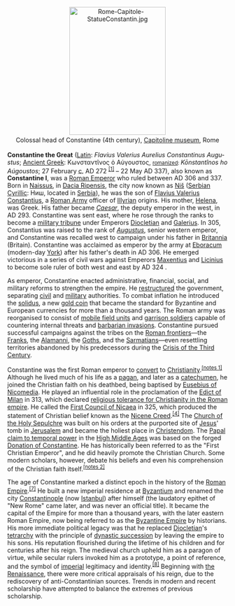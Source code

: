 <div colspan="2" class="photo" style="text-align: center; margin: 25px 0 10px;"><a href="https://en.wikipedia.org/wiki/File:Rome-Capitole-StatueConstantin.jpg" class="image"><img alt="Rome-Capitole-StatueConstantin.jpg" src="https://upload.wikimedia.org/wikipedia/commons/thumb/c/ce/Rome-Capitole-StatueConstantin.jpg/220px-Rome-Capitole-StatueConstantin.jpg" decoding="async" width="220" height="293" srcset="https://upload.wikimedia.org/wikipedia/commons/thumb/c/ce/Rome-Capitole-StatueConstantin.jpg/330px-Rome-Capitole-StatueConstantin.jpg 1.5x, //upload.wikimedia.org/wikipedia/commons/thumb/c/ce/Rome-Capitole-StatueConstantin.jpg/440px-Rome-Capitole-StatueConstantin.jpg 2x" data-file-width="2448" data-file-height="3264"></a><div style="line-height:normal;padding-bottom:0.2em;padding-top:0.2em;">Colossal head of Constantine (4th century), <a href="https://en.wikipedia.org/wiki/Capitoline_museum" class="mw-redirect" title="Capitoline museum">Capitoline museum</a>, Rome</div></div>

[comment]: # 'breakpoint'

<p><b>Constantine the Great</b> (<a href="https://en.wikipedia.org/wiki/Latin_language" class="mw-redirect" title="Latin language">Latin</a>: <i lang="la">Flavius Valerius Aurelius Constantinus Augustus</i>; <a href="https://en.wikipedia.org/wiki/Ancient_Greek_language" class="mw-redirect" title="Ancient Greek language">Ancient Greek</a>: <span lang="grc">Κωνσταντῖνος ὁ Αύγουστος</span>, <small><a href="https://en.wikipedia.org/wiki/Romanization_of_Ancient_Greek" class="mw-redirect" title="Romanization of Ancient Greek">romanized</a>:&nbsp;</small><i lang="grc-Latn" title="Ancient Greek-language romanization">Kōnstantînos ho Aúgoustos</i>; 27 February <abbr title="circa">c.</abbr> AD 272 <sup id="cite_ref-birthdate_1-1" class="reference"><a href="#cite_note-birthdate-1">[1]</a></sup> – 22 May AD 337), also known as <b>Constantine I</b>, was a <a href="https://en.wikipedia.org/wiki/Roman_Emperor" class="mw-redirect" title="Roman Emperor">Roman Emperor</a> who ruled between AD 306 and 337. Born in <a href="https://en.wikipedia.org/wiki/Naissus" class="mw-redirect" title="Naissus">Naissus</a>, in <a href="https://en.wikipedia.org/wiki/Dacia_Ripensis" title="Dacia Ripensis">Dacia Ripensis</a>, the city now known as <a href="https://en.wikipedia.org/wiki/Ni%C5%A1" title="Niš">Niš</a> (<a href="https://en.wikipedia.org/wiki/Serbian_Cyrillic_alphabet" title="Serbian Cyrillic alphabet">Serbian Cyrillic</a>: <span lang="sr-Cyrl">Ниш</span>, located in <a href="https://en.wikipedia.org/wiki/Serbia" title="Serbia">Serbia</a>), he was the son of <a href="https://en.wikipedia.org/wiki/Flavius_Valerius_Constantius" class="mw-redirect" title="Flavius Valerius Constantius">Flavius Valerius Constantius</a>, a <a href="https://en.wikipedia.org/wiki/Roman_Army" class="mw-redirect" title="Roman Army">Roman Army</a> officer of <a href="https://en.wikipedia.org/wiki/Illyrians" title="Illyrians">Illyrian</a> origins. His mother, <a href="https://en.wikipedia.org/wiki/Helena_of_Constantinople" class="mw-redirect" title="Helena of Constantinople">Helena</a>, was Greek. His father became <i><a href="https://en.wikipedia.org/wiki/Caesar_(title)" title="Caesar (title)">Caesar</a></i>, the deputy emperor in the west, in AD 293. Constantine was sent east, where he rose through the ranks to become a <a href="https://en.wikipedia.org/wiki/Military_tribune" title="Military tribune">military tribune</a> under Emperors <a href="https://en.wikipedia.org/wiki/Diocletian" title="Diocletian">Diocletian</a> and <a href="https://en.wikipedia.org/wiki/Galerius" title="Galerius">Galerius</a>. In 305, Constantius was raised to the rank of <i><a href="https://en.wikipedia.org/wiki/Augustus_(title)" title="Augustus (title)">Augustus</a></i>, senior western emperor, and Constantine was recalled west to campaign under his father in <a href="https://en.wikipedia.org/wiki/Britannia_(Roman_province)" class="mw-redirect" title="Britannia (Roman province)">Britannia</a> (Britain).  Constantine was acclaimed as emperor by the army at <a href="https://en.wikipedia.org/wiki/Eboracum" title="Eboracum">Eboracum</a> (modern-day <a href="https://en.wikipedia.org/wiki/York" title="York">York</a>) after his father's death in AD 306. He emerged victorious in a series of civil wars against Emperors <a href="https://en.wikipedia.org/wiki/Maxentius" title="Maxentius">Maxentius</a> and <a href="https://en.wikipedia.org/wiki/Licinius" title="Licinius">Licinius</a> to become sole ruler of both west and east by AD 324&nbsp;.
</p>
<p>As emperor, Constantine enacted administrative, financial, social, and military reforms to strengthen the empire. He <a href="https://en.wikipedia.org/wiki/Praetorian_prefecture" title="Praetorian prefecture">restructured</a> the government, separating <a href="https://en.wikipedia.org/wiki/Praetorian_prefect" title="Praetorian prefect">civil</a> and <a href="https://en.wikipedia.org/wiki/Magister_militum" title="Magister militum">military</a> authorities. To combat inflation he introduced the <a href="https://en.wikipedia.org/wiki/Solidus_(coin)" title="Solidus (coin)">solidus</a>, a new <a href="https://en.wikipedia.org/wiki/Gold_coin" title="Gold coin">gold coin</a> that became the standard for Byzantine and European currencies for more than a thousand years. The Roman army was reorganised to consist of <a href="https://en.wikipedia.org/wiki/Comitatenses" title="Comitatenses">mobile field units</a> and <a href="https://en.wikipedia.org/wiki/Limitanei" title="Limitanei">garrison soldiers</a> capable of countering internal threats and <a href="https://en.wikipedia.org/wiki/Barbarian_invasions" class="mw-redirect" title="Barbarian invasions">barbarian invasions</a>. Constantine pursued successful campaigns against the tribes on the <a href="https://en.wikipedia.org/wiki/Roman_military_frontiers_and_fortifications" title="Roman military frontiers and fortifications">Roman frontiers</a>—the <a href="https://en.wikipedia.org/wiki/Franks" title="Franks">Franks</a>, the <a href="https://en.wikipedia.org/wiki/Alamanni" class="mw-redirect" title="Alamanni">Alamanni</a>, the <a href="https://en.wikipedia.org/wiki/Goths" title="Goths">Goths</a>, and the <a href="https://en.wikipedia.org/wiki/Sarmatians" title="Sarmatians">Sarmatians</a>—even resettling territories abandoned by his predecessors during the <a href="https://en.wikipedia.org/wiki/Crisis_of_the_Third_Century" title="Crisis of the Third Century">Crisis of the Third Century</a>.
</p>
<p>Constantine was the first Roman emperor to <a href="https://en.wikipedia.org/wiki/Constantine_the_Great_and_Christianity" title="Constantine the Great and Christianity">convert</a> to <a href="https://en.wikipedia.org/wiki/Christianity" title="Christianity">Christianity</a>.<sup id="cite_ref-4" class="reference"><a href="#cite_note-4">[notes 1]</a></sup> Although he lived much of his life as a <a href="https://en.wikipedia.org/wiki/Paganism" title="Paganism">pagan</a>, and later as a <a href="https://en.wikipedia.org/wiki/Catechumen" class="mw-redirect" title="Catechumen">catechumen</a>, he joined the Christian faith on his deathbed, being baptised by <a href="https://en.wikipedia.org/wiki/Eusebius_of_Nicomedia" title="Eusebius of Nicomedia">Eusebius of Nicomedia</a>.  He played an influential role in the proclamation of the <a href="https://en.wikipedia.org/wiki/Edict_of_Milan" title="Edict of Milan">Edict of Milan</a> in 313, which declared <a href="https://en.wikipedia.org/wiki/Religion_in_ancient_Rome#Christianity_in_the_Roman_Empire" title="Religion in ancient Rome">religious tolerance for Christianity in the Roman empire</a>.  He called the <a href="https://en.wikipedia.org/wiki/First_Council_of_Nicaea" title="First Council of Nicaea">First Council of Nicaea</a> in 325, which produced the statement of Christian belief known as the <a href="https://en.wikipedia.org/wiki/Nicene_Creed" title="Nicene Creed">Nicene Creed</a>.<sup id="cite_ref-5" class="reference"><a href="#cite_note-5">[4]</a></sup>  The <a href="https://en.wikipedia.org/wiki/Church_of_the_Holy_Sepulchre" title="Church of the Holy Sepulchre">Church of the Holy Sepulchre</a> was built on his orders at the purported site of <a href="https://en.wikipedia.org/wiki/Jesus" title="Jesus">Jesus</a>' tomb in <a href="https://en.wikipedia.org/wiki/Jerusalem" title="Jerusalem">Jerusalem</a> and became the holiest place in <a href="https://en.wikipedia.org/wiki/Christendom" title="Christendom">Christendom</a>.  The <a href="https://en.wikipedia.org/wiki/Temporal_power_(papal)" class="mw-redirect" title="Temporal power (papal)">Papal claim to temporal power</a> in the <a href="https://en.wikipedia.org/wiki/High_Middle_Ages" title="High Middle Ages">High Middle Ages</a> was based on the forged <a href="https://en.wikipedia.org/wiki/Donation_of_Constantine" title="Donation of Constantine">Donation of Constantine</a>. He has historically been referred to as the "First Christian Emperor", and he did heavily promote the Christian Church.  Some modern scholars, however, debate his beliefs and even his comprehension of the Christian faith itself.<sup id="cite_ref-8" class="reference"><a href="#cite_note-8">[notes 2]</a></sup>
</p>
<p>The age of Constantine marked a distinct epoch in the history of the <a href="https://en.wikipedia.org/wiki/Roman_Empire" title="Roman Empire">Roman Empire</a>.<sup id="cite_ref-9" class="reference"><a href="#cite_note-9">[7]</a></sup>  He built a new imperial residence at <a href="https://en.wikipedia.org/wiki/Byzantium" title="Byzantium">Byzantium</a> and renamed the city <a href="https://en.wikipedia.org/wiki/Constantinople" title="Constantinople">Constantinople</a> (now <a href="https://en.wikipedia.org/wiki/Istanbul" title="Istanbul">Istanbul</a>) after himself (the laudatory epithet of "New Rome" came later, and was never an official title).  It became the capital of the Empire for more than a thousand years, with the later eastern Roman Empire, now being referred to as the <a href="https://en.wikipedia.org/wiki/Byzantine_Empire" title="Byzantine Empire">Byzantine Empire</a> by historians.  His more immediate political legacy was that he replaced <a href="https://en.wikipedia.org/wiki/Diocletian" title="Diocletian">Diocletian</a>'s <a href="https://en.wikipedia.org/wiki/Tetrarchy" title="Tetrarchy">tetrarchy</a> with the principle of <a href="https://en.wikipedia.org/wiki/Dynastic_succession" class="mw-redirect" title="Dynastic succession">dynastic succession</a> by leaving the empire to his sons.  His reputation flourished during the lifetime of his children and for centuries after his reign.  The medieval church upheld him as a paragon of virtue, while secular rulers invoked him as a prototype, a point of reference, and the symbol of <a href="https://en.wikipedia.org/wiki/Imperialism" title="Imperialism">imperial</a> legitimacy and identity.<sup id="cite_ref-10" class="reference"><a href="#cite_note-10">[8]</a></sup>  Beginning with <a href="https://en.wikipedia.org/wiki/The_Renaissance" class="mw-redirect" title="The Renaissance">the Renaissance</a>, there were more critical appraisals of his reign, due to the rediscovery of anti-Constantinian sources.  Trends in modern and recent scholarship have attempted to balance the extremes of previous scholarship.
</p>
